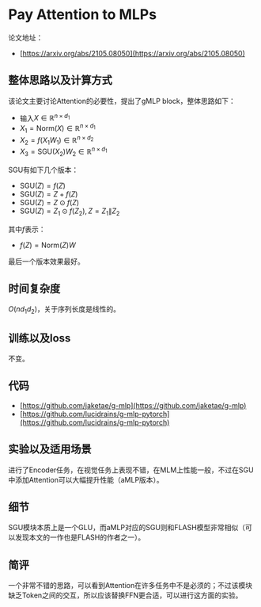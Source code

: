 # Pay Attention to MLPs

论文地址：

- [https://arxiv.org/abs/2105.08050](https://arxiv.org/abs/2105.08050)



## 整体思路以及计算方式

该论文主要讨论Attention的必要性，提出了gMLP block，整体思路如下：

- 输入$X \in \mathbb R^{n\times d_1}$
- $X_1= \mathrm{Norm}(X)\in \mathbb R^{n\times d_1}$
- $X_2=f(X_1 W_1) \in \mathbb R^{n\times d_2}$
- $X_3= \mathrm{SGU}(X_2)W_2 \in \mathbb R^{n\times d_1}$

SGU有如下几个版本：

- $\mathrm{SGU}(Z)=f(Z)$
- $\mathrm{SGU}(Z)=Z+f(Z)$
- $\mathrm{SGU}(Z)=Z\odot f(Z)$
- $\mathrm{SGU}(Z)=Z_1\odot f(Z_2 ),Z=Z_{1} \| Z_{2}$

其中$f$表示：

- $f(Z)=\mathrm{Norm}(Z) W$

最后一个版本效果最好。



## 时间复杂度

$O(nd_1d_2)$，关于序列长度是线性的。



## 训练以及loss

不变。



## 代码

- [https://github.com/jaketae/g-mlp](https://github.com/jaketae/g-mlp)
- [https://github.com/lucidrains/g-mlp-pytorch](https://github.com/lucidrains/g-mlp-pytorch)



## 实验以及适用场景

进行了Encoder任务，在视觉任务上表现不错，在MLM上性能一般，不过在$\mathrm {SGU}$中添加Attention可以大幅提升性能（aMLP版本）。



## 细节

$\mathrm {SGU}$模块本质上是一个$\mathrm{GLU}$，而aMLP对应的$\mathrm {SGU}$则和FLASH模型非常相似（可以发现本文的一作也是FLASH的作者之一）。



## 简评

一个非常不错的思路，可以看到Attention在许多任务中不是必须的；不过该模块缺乏Token之间的交互，所以应该替换FFN更合适，可以进行这方面的实验。